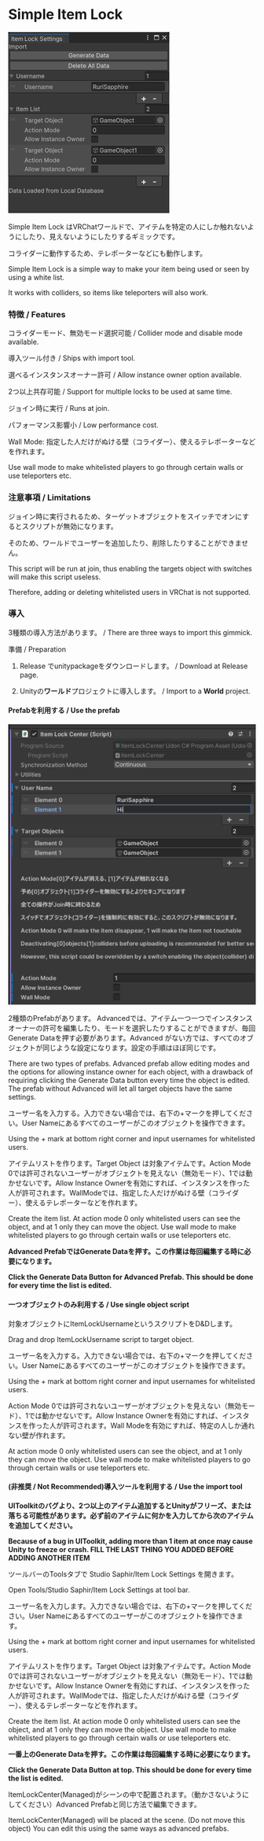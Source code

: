 # Simple Item Lock

![Sample](./Sample.png)

Simple Item Lock はVRChatワールドで、アイテムを特定の人にしか触れないようにしたり、見えないようにしたりするギミックです。

コライダーに動作するため、テレポーターなどにも動作します。

Simple Item Lock is a simple way to make your item being used or seen by using a white list.

It works with colliders, so items like teleporters will also work.

### 特徴 / Features

コライダーモード、無効モード選択可能 / Collider mode and disable mode available.

導入ツール付き / Ships with import tool.

選べるインスタンスオーナー許可 / Allow instance owner option available.

2つ以上共存可能 / Support for multiple locks to be used at same time.

ジョイン時に実行 / Runs at join.

パフォーマンス影響小 / Low performance cost.

Wall Mode: 指定した人だけがぬける壁（コライダー）、使えるテレポーターなどを作れます。

Use wall mode to make whitelisted players to go through certain walls or use teleporters etc.

### 注意事項 / Limitations

ジョイン時に実行されるため、ターゲットオブジェクトをスイッチでオンにするとスクリプトが無効になります。

そのため、ワールドでユーザーを追加したり、削除したりすることができません。

This script will be run at join, thus enabling the targets object with switches will make this script useless.

Therefore, adding or deleting whitelisted users in VRChat is not supported.

### 導入

3種類の導入方法があります。 / There are three ways to import this gimmick.

準備 / Preparation

1. Release でunitypackageをダウンロードします。 / Download at Release page.

2. Unityの**ワールド**プロジェクトに導入します。 / Import to a **World** project.

#### Prefabを利用する / Use the prefab

![Sample2](./Sample2.png)

2種類のPrefabがあります。 Advancedでは、アイテム一つ一つでインスタンスオーナーの許可を編集したり、モードを選択したりすることができますが、毎回Generate Dataを押す必要があります。Advanced がない方では、すべてのオブジェクトが同じような設定になります。設定の手順はほぼ同じです。

There are two types of prefabs. Advanced prefab allow editing modes and the options for allowing instance owner for each object, with a drawback of requiring clicking the Generate Data button every time the object is edited. The prefab without Advanced will let all target objects have the same settings.

ユーザー名を入力する。入力できない場合では、右下の+マークを押してください。User Nameにあるすべてのユーザーがこのオブジェクトを操作できます。

Using the + mark at bottom right corner and input usernames for whitelisted users.

アイテムリストを作ります。Target Object は対象アイテムです。Action Mode 0では許可されないユーザーがオブジェクトを見えない（無効モード）、1では動かせないです。Allow Instance Ownerを有効にすれば、インスタンスを作った人が許可されます。WallModeでは、指定した人だけがぬける壁（コライダー）、使えるテレポーターなどを作れます。

Create the item list. At action mode 0 only whitelisted users can see the object, and at 1 only they can move the object. Use wall mode to make whitelisted players to go through certain walls or use teleporters etc.

**Advanced PrefabではGenerate Dataを押す。この作業は毎回編集する時に必要になります。**

**Click the Generate Data Button for Advanced Prefab. This should be done for every time the list is edited.**

#### 一つオブジェクトのみ利用する / Use single object script

対象オブジェクトにItemLockUsernameというスクリプトをD&Dします。

Drag and drop ItemLockUsername script to target object.

ユーザー名を入力する。入力できない場合では、右下の+マークを押してください。User Nameにあるすべてのユーザーがこのオブジェクトを操作できます。

Using the + mark at bottom right corner and input usernames for whitelisted users.

Action Mode 0では許可されないユーザーがオブジェクトを見えない（無効モード）、1では動かせないです。Allow Instance Ownerを有効にすれば、インスタンスを作った人が許可されます。Wall Modeを有効にすれば、特定の人しか通れない壁が作れます。

At action mode 0 only whitelisted users can see the object, and at 1 only they can move the object. Use wall mode to make whitelisted players to go through certain walls or use teleporters etc.

#### (非推奨 / Not Recommended)導入ツールを利用する / Use the import tool

**UIToolkitのバグより、2つ以上のアイテム追加するとUnityがフリーズ、または落ちる可能性があります。必ず前のアイテムに何かを入力してから次のアイテムを追加してください。**

**Because of a bug in UIToolkit, adding more than 1 item at once may cause Unity to freeze or crash. FILL THE LAST THING YOU ADDED BEFORE ADDING ANOTHER ITEM**

ツールバーのToolsタブで Studio Saphir/Item Lock Settings を開きます。

Open Tools/Studio Saphir/Item Lock Settings at tool bar.

ユーザー名を入力します。入力できない場合では、右下の+マークを押してください。User Nameにあるすべてのユーザーがこのオブジェクトを操作できます。

Using the + mark at bottom right corner and input usernames for whitelisted users.

アイテムリストを作ります。Target Object は対象アイテムです。Action Mode 0では許可されないユーザーがオブジェクトを見えない（無効モード）、1では動かせないです。Allow Instance Ownerを有効にすれば、インスタンスを作った人が許可されます。WallModeでは、指定した人だけがぬける壁（コライダー）、使えるテレポーターなどを作れます。

Create the item list. At action mode 0 only whitelisted users can see the object, and at 1 only they can move the object. Use wall mode to make whitelisted players to go through certain walls or use teleporters etc.

**一番上のGenerate Dataを押す。この作業は毎回編集する時に必要になります。**

**Click the Generate Data Button at top. This should be done for every time the list is edited.**

ItemLockCenter(Managed)がシーンの中で配置されます。（動かさないようにしてください）Advanced Prefabと同じ方法で編集できます。

ItemLockCenter(Managed) will be placed at the scene. (Do not move this object) You can edit this using the same ways as advanced prefabs.
